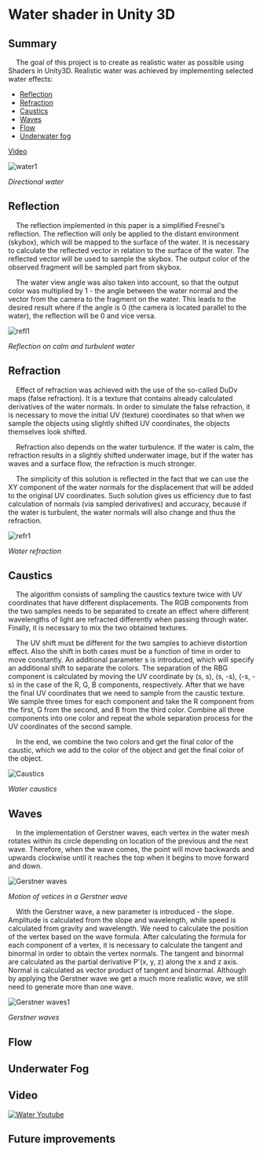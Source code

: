 # Water shader in Unity 3D

## Summary
&nbsp;&nbsp;&nbsp;&nbsp;The goal of this project is to create as realistic water as possible using Shaders in Unity3D. Realistic water was achieved by implementing selected water effects:
* [Reflection](https://github.com/leonjovanovic/unity-water-shader/blob/main/README.md#reflection)
* [Refraction](https://github.com/leonjovanovic/unity-water-shader/blob/main/README.md#refraction)
* [Caustics](https://github.com/leonjovanovic/unity-water-shader/blob/main/README.md#caustics)
* [Waves](https://github.com/leonjovanovic/unity-water-shader/blob/main/README.md#waves)
* [Flow](https://github.com/leonjovanovic/unity-water-shader/blob/main/README.md#flow)
* [Underwater fog](https://github.com/leonjovanovic/unity-water-shader/blob/main/README.md#underwater-fog)

[Video](https://github.com/leonjovanovic/unity-water-shader/blob/main/README.md#video)

![water1](images/total1.png)

*Directional water*

## Reflection
&nbsp;&nbsp;&nbsp;&nbsp;The reflection implemented in this paper is a simplified Fresnel's reflection. The reflection will only be applied to the distant environment (skybox), which will be mapped to the surface of the water. It is necessary to calculate the reflected vector in relation to the surface of the water. The reflected vector will be used to sample the skybox. The output color of the observed fragment will be sampled part from skybox.

&nbsp;&nbsp;&nbsp;&nbsp;The water view angle was also taken into account, so that the output color was multiplied by 1 - the angle between the water normal and the vector from the camera to the fragment on the water. This leads to the desired result where if the angle is 0 (the camera is located parallel to the water), the reflection will be 0 and vice versa.

![refl1](images/reflection1.png)

*Reflection on calm and turbulent water*

## Refraction

&nbsp;&nbsp;&nbsp;&nbsp;Effect of refraction was achieved with the use of the so-called DuDv maps (false refraction). It is a texture that contains already calculated derivatives of the water normals. In order to simulate the false refraction, it is necessary to move the initial UV (texture) coordinates so that when we sample the objects using slightly shifted UV coordinates, the objects themselves look shifted.

&nbsp;&nbsp;&nbsp;&nbsp;Refraction also depends on the water turbulence. If the water is calm, the refraction results in a slightly shifted underwater image, but if the water has waves and a surface flow, the refraction is much stronger.

&nbsp;&nbsp;&nbsp;&nbsp;The simplicity of this solution is reflected in the fact that we can use the XY component of the water normals for the displacement that will be added to the original UV coordinates. Such solution gives us efficiency due to fast calculation of normals (via sampled derivatives) and accuracy, because if the water is turbulent, the water normals will also change and thus the refraction. 

![refr1](images/refraction1.png)

*Water refraction*

## Caustics

&nbsp;&nbsp;&nbsp;&nbsp;The algorithm consists of sampling the caustics texture twice with UV coordinates that have different displacements. The RGB components from the two samples needs to be separated to create an effect where different wavelengths of light are refracted differently when passing through water. Finally, it is necessary to mix the two obtained textures.

&nbsp;&nbsp;&nbsp;&nbsp;The UV shift must be different for the two samples to achieve distortion effect. Also the shift in both cases must be a function of time in order to move constantly. An additional parameter s is introduced, which will specify an additional shift to separate the colors. The separation of the RBG component is calculated by moving the UV coordinate by (s, s), (s, -s), (-s, -s) in the case of the R, G, B components, respectively. After that we have the final UV coordinates that we need to sample from the caustic texture. We sample three times for each component and take the R component from the first, G from the second, and B from the third color. Combine all three components into one color and repeat the whole separation process for the UV coordinates of the second sample.

&nbsp;&nbsp;&nbsp;&nbsp;In the end, we combine the two colors and get the final color of the caustic, which we add to the color of the object and get the final color of the object. 

![Caustics](images/caustics.png)

*Water caustics*

## Waves

&nbsp;&nbsp;&nbsp;&nbsp;In the implementation of Gerstner waves, each vertex in the water mesh rotates within its circle depending on location of the previous and the next wave. Therefore, when the wave comes, the point will move backwards and upwards clockwise until it reaches the top when it begins to move forward and down.
 
![Gerstner waves](images/waves1.png)

*Motion of vetices in a Gerstner wave*

&nbsp;&nbsp;&nbsp;&nbsp;With the Gerstner wave, a new parameter is introduced - the slope. Amplitude is calculated from the slope and wavelength, while speed is calculated from gravity and wavelength. We need to calculate the position of the vertex based on the wave formula. After calculating the formula for each component of a vertex, it is necessary to calculate the tangent and binormal in order to obtain the vertex normals. The tangent and binormal are calculated as the partial derivative P'(x, y, z) along the x and z axis. Normal is calculated as vector product of tangent and binormal. Although by applying the Gerstner wave we get a much more realistic wave, we still need to generate more than one wave. 

![Gerstner waves1](images/waves.png)

*Gerstner waves*

## Flow

## Underwater Fog

## Video

[![Water Youtube](images/water_youtube.png)](https://youtu.be/tFkYjNdJcms)

## Future improvements


